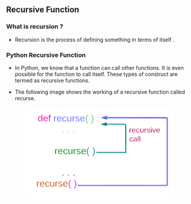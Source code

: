 ## Recursive Function

### What is recursion ?

* Recursion is the process of defining something in terms of itself .

### Python Recursive Function

* In Python, we know that a function can call other functions. It is even possible for the function to call itself. These types of construct are termed as recursive functions.

* The following image shows the working of a recursive function called recurse.

<p align="center"><img align="center" src="https://github.com/Tayeb-Ahmed-TAS/Images/blob/main/python_recursion-removebg-preview.png" alt="tayeb.tas.13913" height="250" width="400" /></p>